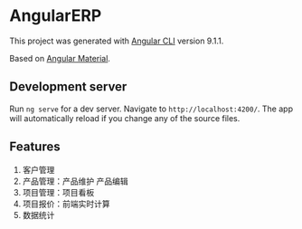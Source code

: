 # AngularERP

This project was generated with [Angular CLI](https://github.com/angular/angular-cli) version 9.1.1.

Based on [Angular Material](https://material.angular.io/).

## Development server

Run `ng serve` for a dev server. Navigate to `http://localhost:4200/`. The app will automatically reload if you change any of the source files.

## Features
1. 客户管理
2. 产品管理：产品维护 产品编辑
3. 项目管理：项目看板
4. 项目报价：前端实时计算
5. 数据统计

